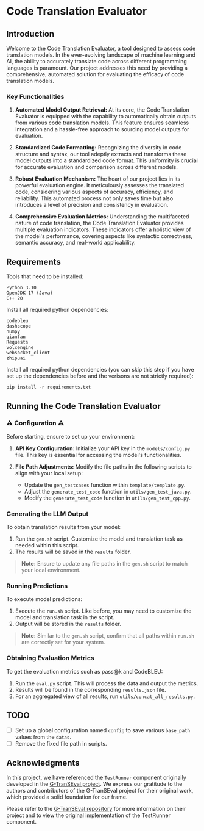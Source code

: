 # Code Translation Evaluator

## Introduction

Welcome to the Code Translation Evaluator, a tool designed to assess code translation models. In the ever-evolving landscape of machine learning and AI, the ability to accurately translate code across different programming languages is paramount. Our project addresses this need by providing a comprehensive, automated solution for evaluating the efficacy of code translation models.

### Key Functionalities

1. **Automated Model Output Retrieval:** At its core, the Code Translation Evaluator is equipped with the capability to automatically obtain outputs from various code translation models. This feature ensures seamless integration and a hassle-free approach to sourcing model outputs for evaluation.

2. **Standardized Code Formatting:** Recognizing the diversity in code structure and syntax, our tool adeptly extracts and transforms these model outputs into a standardized code format. This uniformity is crucial for accurate evaluation and comparison across different models.

3. **Robust Evaluation Mechanism:** The heart of our project lies in its powerful evaluation engine. It meticulously assesses the translated code, considering various aspects of accuracy, efficiency, and reliability. This automated process not only saves time but also introduces a level of precision and consistency in evaluation.

4. **Comprehensive Evaluation Metrics:** Understanding the multifaceted nature of code translation, the Code Translation Evaluator provides multiple evaluation indicators. These indicators offer a holistic view of the model's performance, covering aspects like syntactic correctness, semantic accuracy, and real-world applicability.

## Requirements
Tools that need to be installed:
```
Python 3.10
OpenJDK 17 (Java)
C++ 20
```
Install all required python dependencies:
```
codebleu
dashscope
numpy
qianfan
Requests
volcengine
websocket_client
zhipuai
```
Install all required python dependencies (you can skip this step if you have set up the dependencies before and the verisons are not strictly required):
```
pip install -r requirements.txt
```

## Running the Code Translation Evaluator

### ⚠️ Configuration ⚠️
Before starting, ensure to set up your environment:

1. **API Key Configuration:** Initialize your API key in the `models/config.py` file. This key is essential for accessing the model's functionalities.

2. **File Path Adjustments:** Modify the file paths in the following scripts to align with your local setup:
    - Update the `gen_testcases` function within `template/template.py`.
    - Adjust the `generate_test_code` function in `utils/gen_test_java.py`.
    - Modify the `generate_test_code` function in `utils/gen_test_cpp.py`.

### Generating the LLM Output
To obtain translation results from your model:

1. Run the `gen.sh` script. Customize the model and translation task as needed within this script.
2. The results will be saved in the `results` folder.

> **Note:** Ensure to update any file paths in the `gen.sh` script to match your local environment.

### Running Predictions
To execute model predictions:

1. Execute the `run.sh` script. Like before, you may need to customize the model and translation task in the script.
2. Output will be stored in the `results` folder.

> **Note:** Similar to the `gen.sh` script, confirm that all paths within `run.sh` are correctly set for your system.

### Obtaining Evaluation Metrics
To get the evaluation metrics such as pass@k and CodeBLEU:

1. Run the `eval.py` script. This will process the data and output the metrics.
2. Results will be found in the corresponding `results.json` file.
3. For an aggregated view of all results, run `utils/concat_all_results.py`.

## TODO
- [ ] Set up a global configuration named `config` to save various `base_path` values from the `datas`. 
- [ ] Remove the fixed file path in scripts.

## Acknowledgments
In this project, we have referenced the `TestRunner` component originally developed in the [G-TranSEval project](https://github.com/polyeval/g-transeval). We express our gratitude to the authors and contributors of the G-TranSEval project for their original work, which provided a solid foundation for our frame. 

Please refer to the [G-TranSEval repository](https://github.com/polyeval/g-transeval) for more information on their project and to view the original implementation of the TestRunner component.




